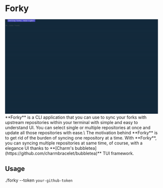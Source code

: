 # Forky
<img width="800" src="./forky.gif" />
**Forky** is a CLI application that you can use to sync your forks with upstream repositories within your terminal with simple and easy to understand UI. You can select single or multiple repositories at once and update all those repositories with ease.\
The motivation behind **Forky** is to get rid of the burden of syncing one repository at a time. With **Forky**, you can syncing multiple repositories at same time, of course, with a elegance UI thanks to **[Charm's bubbletea](https://github.com/charmbracelet/bubbletea)** TUI framework.

## Usage
./forky --token `your-github-token`
